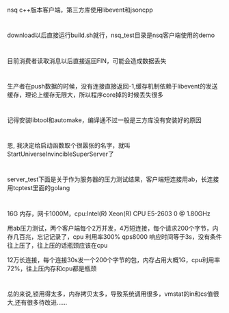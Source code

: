 # 
  nsq c++版本客户端，第三方库使用libevent和jsoncpp
#
  download以后直接运行build.sh就行，nsq_test目录是nsq客户端使用的demo
# 
  目前消费者读取消息以后直接返回FIN，可能会造成数据丢失
#
  生产者在push数据的时候，没有连接直接返回-1,缓存机制依赖于libevent的发送缓存，理论上缓存无限大，所以程序core掉的时候丢失很多
#
  记得安装libtool和automake，编译通不过一般是三方库没有安装好的原因
#
 恩, 我决定给启动函数取个很嚣张的名字，就叫StartUniverseInvincibleSuperServer了

#
 server_test下面是关于作为服务器的压力测试结果，客户端短连接用ab，长连接用tcptest里面的golang
# 
  16G 内存，网卡1000M，cpu:Intel(R) Xeon(R) CPU E5-2603 0 @ 1.80GHz

  用ab压力测试，两个客户端每个2万并发，4万短连接，每个请求200个字节，内存几百兆，忘记记录了，cpu 利用率300%  qps8000  响应时间等于3s，没有条件往上压了，往上压的话瓶颈应该在cpu

  12万长连接，每个连接30s发一个200个字节的包，内存占用大概1G，cpu利用率72%，往上压内存和cpu都是瓶颈

#
 总的来说,锁用得太多，内存拷贝太多，导致系统调用很多，vmstat的in和cs值很大,还有很多待改进......

